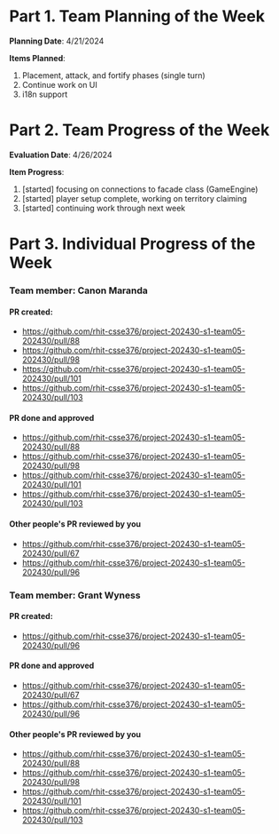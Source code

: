 # Part 1. Team Planning of the Week
**Planning Date**: 4/21/2024

**Items Planned**:
1. Placement, attack, and fortify phases (single turn)
2. Continue work on UI
3. i18n support

# Part 2. Team Progress of the Week
**Evaluation Date**: 4/26/2024

**Item Progress**:
1. [started] focusing on connections to facade class (GameEngine)
2. [started] player setup complete, working on territory claiming
3. [started] continuing work through next week

# Part 3. Individual Progress of the Week
### Team member: Canon Maranda
#### PR created:
- https://github.com/rhit-csse376/project-202430-s1-team05-202430/pull/88
- https://github.com/rhit-csse376/project-202430-s1-team05-202430/pull/98
- https://github.com/rhit-csse376/project-202430-s1-team05-202430/pull/101
- https://github.com/rhit-csse376/project-202430-s1-team05-202430/pull/103

#### PR done and approved
- https://github.com/rhit-csse376/project-202430-s1-team05-202430/pull/88
- https://github.com/rhit-csse376/project-202430-s1-team05-202430/pull/98
- https://github.com/rhit-csse376/project-202430-s1-team05-202430/pull/101
- https://github.com/rhit-csse376/project-202430-s1-team05-202430/pull/103

#### Other people's PR reviewed by you
- https://github.com/rhit-csse376/project-202430-s1-team05-202430/pull/67
- https://github.com/rhit-csse376/project-202430-s1-team05-202430/pull/96

### Team member: Grant Wyness
#### PR created:
- https://github.com/rhit-csse376/project-202430-s1-team05-202430/pull/96

#### PR done and approved
- https://github.com/rhit-csse376/project-202430-s1-team05-202430/pull/67
- https://github.com/rhit-csse376/project-202430-s1-team05-202430/pull/96

#### Other people's PR reviewed by you
- https://github.com/rhit-csse376/project-202430-s1-team05-202430/pull/88
- https://github.com/rhit-csse376/project-202430-s1-team05-202430/pull/98
- https://github.com/rhit-csse376/project-202430-s1-team05-202430/pull/101
- https://github.com/rhit-csse376/project-202430-s1-team05-202430/pull/103
